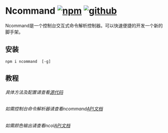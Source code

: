 # Ncommand [![npm](https://img.shields.io/badge/npm-Install-zys8119.svg?colorB=cb3837&style=flat-square)](https://www.npmjs.com/package/nst)  [![github](https://img.shields.io/badge/github-<Code>-zys8119.svg?colorB=000000&style=flat-square)](https://github.com/zys8119/Nst)
Ncommand是一个控制台交互式命令解析控制器。可以快速便捷的开发一个新的脚手架。

## 安装

```
npm i ncommand  [-g]
```

## 教程

###### 具体方法及配置请查看[源代码](https://github.com/zys8119/Nst/blob/master/index.js)
###### 如需控制台命令解析器请查看ncommand[API文档](https://github.com/zys8119/ncommadn)
###### 如需颜色输出请查看ncol[API文档](https://github.com/zys8119/ncol)
